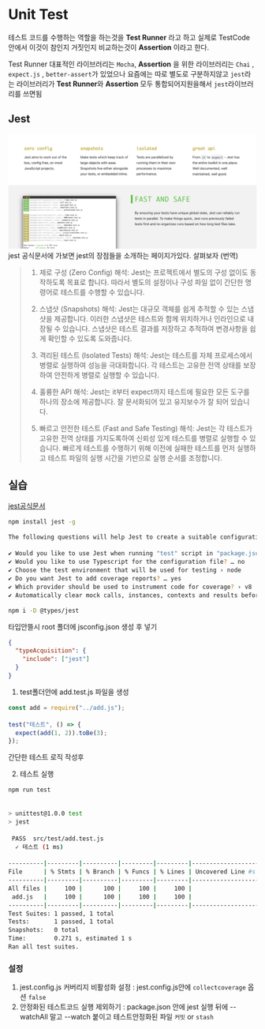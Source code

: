 # Unit Test

테스트 코드를 수행하는 역할을 하는것을 **Test Runner** 라고 하고 실제로 TestCode 안에서 이것이 참인지 거짓인지 비교하는것이 **Assertion** 이라고 한다.

Test Runner 대표적인 라이브러리는 `Mocha`, **Assertion** 을 위한 라이브러리는 `Chai` , `expect.js` , `better-assert`가 있었으나 요즘에는 따로 별도로 구분하지않고 `jest`라는 라이브러리가 **Test Runner**와 **Assertion** 모두 통합되어지원을해서 `jest`라이브러리를 쓰면됨

## Jest

![jest](../jest.png)
jest 공식문서에 가보면 jest의 장점들을 소개하는 페이지가있다. 살펴보자 (번역)

> 1.  제로 구성 (Zero Config)
>     해석: Jest는 프로젝트에서 별도의 구성 없이도 동작하도록 목표로 합니다. 따라서 별도의 설정이나 구성 파일 없이 간단한 명령어로 테스트를 수행할 수 있습니다.
>
> 2.  스냅샷 (Snapshots)
>     해석: Jest는 대규모 객체를 쉽게 추적할 수 있는 스냅샷을 제공합니다. 이러한 스냅샷은 테스트와 함께 위치하거나 인라인으로 내장될 수 있습니다. 스냅샷은 테스트 결과를 저장하고 추적하여 변경사항을 쉽게 확인할 수 있도록 도와줍니다.
>
> 3.  격리된 테스트 (Isolated Tests)
>     해석: Jest는 테스트를 자체 프로세스에서 병렬로 실행하여 성능을 극대화합니다. 각 테스트는 고유한 전역 상태를 보장하여 안전하게 병렬로 실행할 수 있습니다.
>
> 4.  훌륭한 API
>     해석: Jest는 it부터 expect까지 테스트에 필요한 모든 도구를 하나의 장소에 제공합니다. 잘 문서화되어 있고 유지보수가 잘 되어 있습니다.
>
> 5.  빠르고 안전한 테스트 (Fast and Safe Testing)
>     해석: Jest는 각 테스트가 고유한 전역 상태를 가지도록하여 신뢰성 있게 테스트를 병렬로 실행할 수 있습니다. 빠르게 테스트를 수행하기 위해 이전에 실패한 테스트를 먼저 실행하고 테스트 파일의 실행 시간을 기반으로 실행 순서를 조정합니다.

## 실습

[jest공식문서](https://jestjs.io/docs/getting-started)

```bash
npm install jest -g
```

```bash
The following questions will help Jest to create a suitable configuration for your project

✔ Would you like to use Jest when running "test" script in "package.json"? … yes
✔ Would you like to use Typescript for the configuration file? … no
✔ Choose the test environment that will be used for testing › node
✔ Do you want Jest to add coverage reports? … yes
✔ Which provider should be used to instrument code for coverage? › v8
✔ Automatically clear mock calls, instances, contexts and results before every test? … yes
```

```bash
npm i -D @types/jest
```

타입안뜰시 root 폴더에 jsconfig.json 생성 후 넣기

```json
{
  "typeAcquisition": {
    "include": ["jest"]
  }
}
```

1. test폴더안에 add.test.js 파일을 생성

```js
const add = require("../add.js");

test("테스트", () => {
  expect(add(1, 2)).toBe(3);
});
```

간단한 테스트 로직 작성후

2. 테스트 실행

```bash
npm run test
```

```bash

> unittest@1.0.0 test
> jest

 PASS  src/test/add.test.js
  ✓ 테스트 (1 ms)

----------|---------|----------|---------|---------|-------------------
File      | % Stmts | % Branch | % Funcs | % Lines | Uncovered Line #s
----------|---------|----------|---------|---------|-------------------
All files |     100 |      100 |     100 |     100 |
 add.js   |     100 |      100 |     100 |     100 |
----------|---------|----------|---------|---------|-------------------
Test Suites: 1 passed, 1 total
Tests:       1 passed, 1 total
Snapshots:   0 total
Time:        0.271 s, estimated 1 s
Ran all test suites.
```

### 설정

1. jest.config.js 커버리지 비활성화 설정 : jest.config.js안에 `collectcoverage` 옵션 `false`
2. 안정화된 테스트코드 실행 제외하기 : package.json 안에 jest 실행 뒤에 --watchAll 말고 --watch 붙이고 테스트안정화된 파일 `커밋` or `stash`
